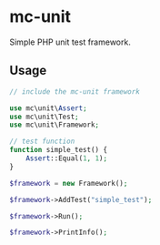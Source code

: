 # mc-unit

Simple PHP unit test framework.

## Usage

```php
// include the mc-unit framework

use mc\unit\Assert;
use mc\unit\Test;
use mc\unit\Framework;

// test function
function simple_test() {
    Assert::Equal(1, 1);
}

$framework = new Framework();

$framework->AddTest("simple_test");

$framework->Run();

$framework->PrintInfo();
```
